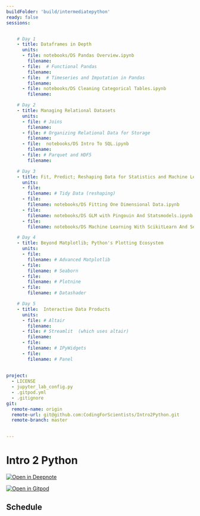 ```yaml
---
buildFolder: 'build/intermediatepython'
ready: false
sessions:


    # Day 1
    - title: Dataframes in Depth
      units:
      - file: notebooks/DS Pandas Overview.ipynb
        filename:
      - file:  # Functional Pandas 
        filename:  
      - file:  # Timeseries and Imputation in Pandas
        filename: 
      - file: notebooks/DS Cleaning Categorical Tables.ipynb
        filename: 

    # Day 2
    - title: Managing Relational Datasets
      units:
      - file: # Joins 
        filename: 
      - file: # Organizing Relational Data for Storage
        filename: 
      - file:  notebooks/DS Intro To SQL.ipynb
        filename: 
      - file: # Parquet and HDF5
        filename: 

    # Day 3
    - title: Fit, Predict; Reshaping Data for Statistics and Machine Learning
      units:
      - file: 
        filename: # Tidy Data (reshaping)
      - file: 
        filename: notebooks/DS Fitting One Dimensional Data.ipynb
      - file: 
        filename: notebooks/DS GLM with Pingouin And Statsmodels.ipynb
      - file: 
        filename: notebooks/DS Machine Learning With ScikitLearn And Seaborn.ipynb

    # Day 4
    - title: Beyond Matplotlib; Python's Plotting Ecosystem
      units:
      - file:  
        filename: # Advanced Matplotlib
      - file:  
        filename: # Seaborn
      - file:  
        filename: # Plotnine
      - file: 
        filename: # Datashader

    # Day 5
    - title:  Interactive Data Products
      units:
      - file: # Altair
        filename: 
      - file: # Streamlit  (which uses altair)
        filename: 
      - file:   
        filename: # IPyWidgets
      - file: 
        filename: # Panel
        
    
project:
  - LICENSE
  - jupyter_lab_config.py
  - .gitpod.yml
  - .gitignore
git:
  remote-name: origin
  remote-url: git@github.com:CodingForScientists/Intro2Python.git
  remote-branch: master
  

---
```



# Intro 2 Python

[![Open in Deepnote](https://deepnote.com/buttons/launch-in-deepnote-small.svg)](https://www.deepnote.com/launch?template=data-science&url=https://github.com/CodingForScientists/Intro2Python)

[![Open in Gitpod](https://gitpod.io/button/open-in-gitpod.svg)](https://gitpod.io/#https://github.com/CodingForScientists/Intro2Python)

## Schedule

